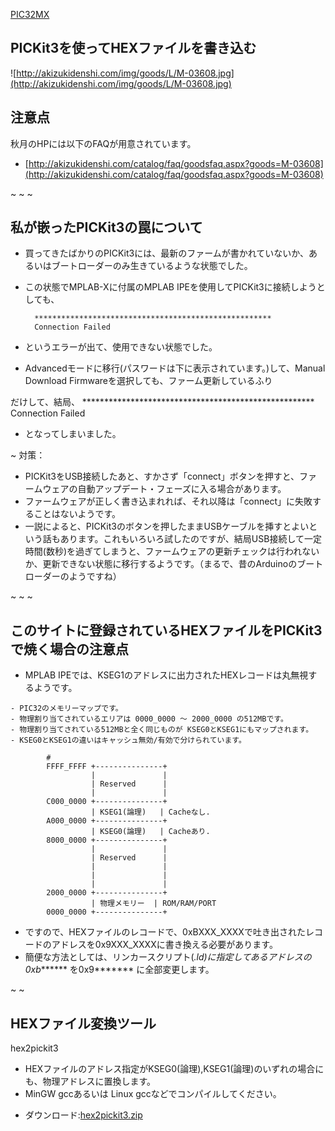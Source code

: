 ﻿[PIC32MX](PIC32MX.md) 

## PICKit3を使ってHEXファイルを書き込む

![http://akizukidenshi.com/img/goods/L/M-03608.jpg](http://akizukidenshi.com/img/goods/L/M-03608.jpg) 

## 注意点

秋月のHPには以下のFAQが用意されています。
- [http://akizukidenshi.com/catalog/faq/goodsfaq.aspx?goods=M-03608](http://akizukidenshi.com/catalog/faq/goodsfaq.aspx?goods=M-03608) 

<!-- dummy comment line for breaking list -->

~
~
~
## 私が嵌ったPICKit3の罠について

- 買ってきたばかりのPICKit3には、最新のファームが書かれていないか、あるいはブートローダーのみ生きているような状態でした。
- この状態でMPLAB-Xに付属のMPLAB IPEを使用してPICKit3に接続しようとしても、

		*****************************************************
		Connection Failed
- というエラーが出て、使用できない状態でした。
- Advancedモードに移行(パスワードは下に表示されています。)して、Manual Download Firmwareを選択しても、ファーム更新しているふり

<!-- dummy comment line for breaking list -->
だけして、結局、
	*****************************************************
	Connection Failed
- となってしまいました。

<!-- dummy comment line for breaking list -->

~
対策：
- PICKit3をUSB接続したあと、すかさず「connect」ボタンを押すと、ファームウェアの自動アップデート・フェーズに入る場合があります。
- ファームウェアが正しく書き込まれれば、それ以降は「connect」に失敗することはないようです。
- 一説によると、PICKit3のボタンを押したままUSBケーブルを挿すとよいという話もあります。これもいろいろ試したのですが、結局USB接続して一定時間(数秒)を過ぎてしまうと、ファームウェアの更新チェックは行われないか、更新できない状態に移行するようです。（まるで、昔のArduinoのブートローダーのようですね）

<!-- dummy comment line for breaking list -->

~
~
~
## このサイトに登録されているHEXファイルをPICKit3で焼く場合の注意点

- MPLAB IPEでは、KSEG1のアドレスに出力されたHEXレコードは丸無視するようです。

<!-- dummy comment line for breaking list -->

    - PIC32のメモリーマップです。
    - 物理割り当てされているエリアは 0000_0000 〜 2000_0000 の512MBです。
    - 物理割り当てされている512MBと全く同じものが KSEG0とKSEG1にもマップされます。
    - KSEG0とKSEG1の違いはキャッシュ無効/有効で分けられています。
    
    		#
    		FFFF_FFFF +---------------+
    		          |               |
    		          | Reserved      |
    		          |               |
    		C000_0000 +---------------+
    		          | KSEG1(論理)   | Cacheなし.
    		A000_0000 +---------------+
    		          | KSEG0(論理)   | Cacheあり.
    		8000_0000 +---------------+
    		          |               |
    		          | Reserved      |
    		          |               |
    		          |               |
    		          |               |
    		2000_0000 +---------------+
    		          | 物理メモリー  | ROM/RAM/PORT
    		0000_0000 +---------------+
- ですので、HEXファイルのレコードで、0xBXXX_XXXXで吐き出されたレコードのアドレスを0x9XXX_XXXXに書き換える必要があります。
- 簡便な方法としては、リンカースクリプト(*.ld)に指定してあるアドレスの0xb******* を0x9******* に全部変更します。

<!-- dummy comment line for breaking list -->

~
~
## HEXファイル変換ツール

hex2pickit3
- HEXファイルのアドレス指定がKSEG0(論理),KSEG1(論理)のいずれの場合にも、物理アドレスに置換します。
- MinGW gccあるいは Linux gccなどでコンパイルしてください。

<!-- dummy comment line for breaking list -->

- ダウンロード:[hex2pickit3.zip](https://github.com/iruka-/ATMEL_AVR/blob/master/web/upload/PIC/hex2pickit3.zip) 

